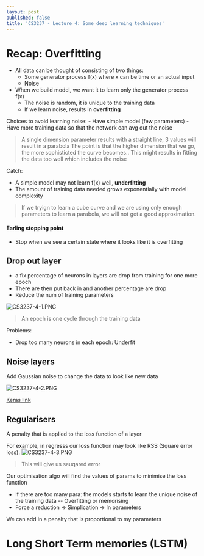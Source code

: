 ```yaml
---
layout: post
published: false
title: 'CS3237 - Lecture 4: Some deep learning techniques'
---
```

# Recap: Overfitting
- All data can be thought of consisting of two things:
	- Some generator process f(x) where x can be time or an actual input
    - Noise
- When we build model, we want it to learn only the generator process f(x)
	- The noise is random, it is unique to the training data
    - If we learn noise, results in **overfitting** 
    
    
Choices to avoid learning noise:
	- Have simple model (few parameters)
    - Have more training data so that the network can avg out the noise


> A single dimension parameter results with a straight line, 3 values will result in a parabola 
> The point is that the higher dimension that we go, the more sophisticted the curve becomes.. This might results in fitting the data too well which includes the noise

    
Catch:
- A simple model may not learn f(x) well, **underfitting**
- The amount of training data needed grows exponentially with model complexity

> If we tryign to learn a cube curve and we are using only enough parameters to learn a parabola, we will not get a good approximation.

#### Earling stopping point
- Stop when we see a certain state where it looks like it is overfitting


## Drop out layer
- a fix percentage of neurons in layers are drop from training for one more epoch
- There are then put back in and another percentage are drop
- Reduce the num of training parameters


![CS3237-4-1.PNG]({{site.baseurl}}/img/CS3237-4-1.PNG)

> An epoch is one cycle through the training data

Problems:
- Drop too many neurons in each epoch: Underfit


## Noise layers
Add Gaussian noise to change the data to look like new data

![CS3237-4-2.PNG]({{site.baseurl}}/img/CS3237-4-2.PNG)

[Keras link](https://keras.io/layers/noise)

## Regularisers
A penalty that is applied to the loss function of a layer

For example, in regresss our loss function may look like RSS (Square error loss):
![CS3237-4-3.PNG]({{site.baseurl}}/img/CS3237-4-3.PNG)

> This will give us seuqared error


Our optimisation algo will find the values of params to minimise the loss function

- If there are too many para: the models starts to learn the unique noise of the training data -- Overfitting or memorising
- Force a reduction -> Simplication -> In parameters

We can add in a penalty that is proportional to my parameters




# Long Short Term memories (LSTM)


